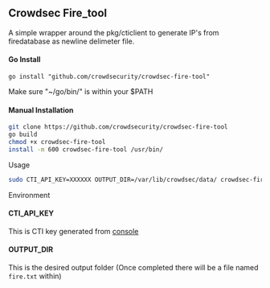 ## Crowdsec Fire_tool

A simple wrapper around the pkg/cticlient to generate IP's from firedatabase as newline delimeter file.

#### Go Install
```
go install "github.com/crowdsecurity/crowdsec-fire-tool"
```
Make sure "~/go/bin/" is within your $PATH

#### Manual Installation
```bash
git clone https://github.com/crowdsecurity/crowdsec-fire-tool
go build
chmod +x crowdsec-fire-tool
install -m 600 crowdsec-fire-tool /usr/bin/ 
```

Usage

```bash
sudo CTI_API_KEY=XXXXXX OUTPUT_DIR=/var/lib/crowdsec/data/ crowdsec-fire-tool
```

Environment

#### CTI_API_KEY

This is CTI key generated from [console](https://app.crowdsec.net/cti)

#### OUTPUT_DIR

This is the desired output folder (Once completed there will be a file named `fire.txt` within)
